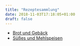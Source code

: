 ```yaml
---
title: "Rezeptesammlung"
date: 2018-11-03T17:18:05+01:00
draft: false
---
```


- [Brot und Gebäck](/post/brot)
- [Süßes und Mehlspeisen](/post/suesses)